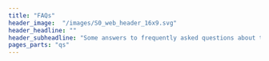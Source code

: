 ```yaml
--- 
title: "FAQs" 
header_image:  "/images/S0_web_header_16x9.svg"
header_headline: ""
header_subheadline: "Some answers to frequently asked questions about the suburb zero ACT plan."
pages_parts: "qs"
---  
```


